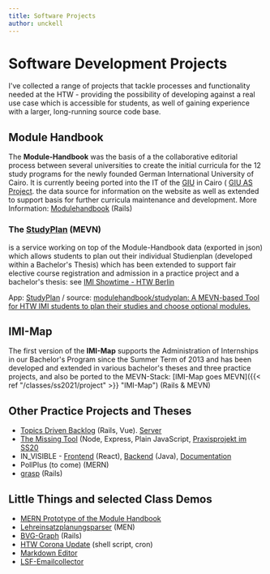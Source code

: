 ```yaml
---
title: Software Projects
author: unckell
---
```


# Software Development Projects

I've collected a range of projects that tackle processes and functionality needed
at the HTW - providing the possibility of developing against a real use case which is
accessible for students, as well of gaining experience with a larger, long-running
source code base.

## Module Handbook
The **Module-Handbook** was the basis of a the collaborative editorial process between
several universities to create the initial curricula for the 12 study programs
for the newly founded  German International University of Cairo. It is currently
 beeing ported into the IT of the [GIU](https://www.giu-uni.de/) in Cairo
( [GIU AS Project](https://www.htw-berlin.de/forschung/online-forschungskatalog/projekte/projekt/?eid=2839).
the data source for information on the website as well as extended to support
basis for further curricula maintenance and development.
More Information: [Modulehandbook](https://https://modulehandbook.github.io/) (Rails)

### The **[StudyPlan](https://github.com/htw-imi-projects/studyplan)** (MEVN)
is a service working on top of the Module-Handbook data (exported in json) which
allows students to plan out their individual Studienplan (developed within a
Bachelor's Thesis) which has been extended to support fair elective course
registration and admission in a practice project and a bachelor's thesis:
see [IMI Showtime - HTW Berlin](https://showtime.f4.htw-berlin.de/ws21/bachelor/b4-bessere-wahlpflichtkursbelegung/)

App: [StudyPlan](https://studyplan.f4.htw-berlin.de/register) / source: [modulehandbook/studyplan: A MEVN-based Tool for HTW IMI students to plan their studies and choose optional modules.](https://github.com/modulehandbook/studyplan)

## IMI-Map
The first version of the **IMI-Map** supports the Administration of Internships in
our Bachelor's Program since the Summer Term of 2013 and has been developed
and extended in various bachelor's theses and three practice projects, and also
be ported to the MEVN-Stack: [IMI-Map goes MEVN]({{< ref "/classes/ss2021/project" >}} "IMI-Map") (Rails & MEVN)

## Other Practice Projects and Theses
* [Topics Driven Backlog](https://github.com/htw-imi-projects/topics-driven-backlog) (Rails, Vue). [Server](http://backlog.f4.htw-berlin.de/)
* [The Missing Tool](https://github.com/htw-imi-projects/TheMissingTool) (Node, Express, Plain JavaScript, [Praxisprojekt im SS20](https://showtime.f4.htw-berlin.de/ss20/bachelor/b5-the-missing-tool-projekt/)
* IN_VISIBLE - [Frontend](https://github.com/project-invisible/frontend) (React), [Backend](https://github.com/project-invisible/backend) (Java), [Documentation](https://github.com/project-invisible/wiki/wiki)
* PollPlus (to come) (MERN)
* [grasp](https://github.com/htw-imi-projects/grasp) (Rails)


## Little Things and selected Class Demos
* [MERN Prototype of the Module Handbook](https://github.com/htw-imi-wtat1/module-handbook)
* [Lehreinsatzplanungsparser](https://github.com/bkleinen/lehreinsatzplanungsparser) (MEN)
* [BVG-Graph](https://github.com/bkleinen/bvg-graph) (Rails)
* [HTW Corona Update](https://github.com/htw-corona-update/htw-corona-update) (shell script, cron)
* [Markdown Editor](/markdown-editor/markdown-editor.html)
* [LSF-Emailcollector](/misc/lsf)
